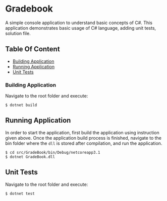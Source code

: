 # Gradebook
A simple console application to understand basic concepts of C#. This application demonstrates basic usage of C# language, adding unit tests, solution file.

## Table Of Content
- [Building Application](#building-application)
- [Running Application](#running-application)
- [Unit Tests](#unit-tests)

### Building Application
Navigate to the root folder and execute:
```
$ dotnet build
```
## Running Application
In order to start the application, first build the application using instruction given above. Once the application build process is finished, navigate to the bin folder where the `dll` is stored after compilation, and run the application.
```
$ cd src/GradeBook/bin/Debug/netcoreapp3.1
$ dotnet GradeBook.dll
```
## Unit Tests
Navigate to the root folder and execute:
```
$ dotnet test
```